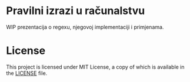 # Pravilni izrazi u računalstvu

WIP prezentacija o regexu, njegovoj implementaciji i primjenama.

# License
This project is licensed under MIT License, a copy of which is available in the [LICENSE](./LICENSE) file.
